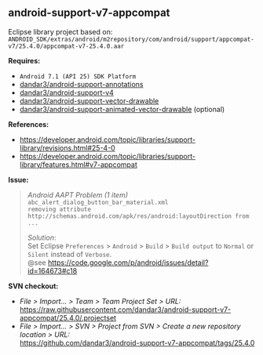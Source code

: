 ## android-support-v7-appcompat

Eclipse library project based on:<br/>
`ANDROID_SDK/extras/android/m2repository/com/android/support/appcompat-v7/25.4.0/appcompat-v7-25.4.0.aar`

**Requires:**
- `Android 7.1 (API 25) SDK Platform`
- [dandar3/android-support-annotations](https://github.com/dandar3/android-support-annotations/tree/25.4.0)
- [dandar3/android-support-v4](https://github.com/dandar3/android-support-v4/tree/25.4.0)
- [dandar3/android-support-vector-drawable](https://github.com/dandar3/android-support-vector-drawable/tree/25.4.0)
- [dandar3/android-support-animated-vector-drawable](https://github.com/dandar3/android-support-animated-vector-drawable/tree/25.4.0) (optional)

**References:**
- https://developer.android.com/topic/libraries/support-library/revisions.html#25-4-0
- https://developer.android.com/topic/libraries/support-library/features.html#v7-appcompat

**Issue:**<br/>
 > _Android AAPT Problem (1 item)_<br/>
 > `abc_alert_dialog_button_bar_material.xml` <br/>
 > `removing attribute http://schemas.android.com/apk/res/android:layoutDirection from ...`<br/>
 >
 > _Solution_:<br/>
 > Set Eclipse `Preferences` > `Android` > `Build` > `Build output` to `Normal` or `Silent` instead of `Verbose`.<br/>
 > @see https://code.google.com/p/android/issues/detail?id=164673#c18

**SVN checkout:**
- _File > Import... > Team > Team Project Set > URL:_<br/>
  https://raw.githubusercontent.com/dandar3/android-support-v7-appcompat/25.4.0/.projectset
- _File > Import... > SVN > Project from SVN > Create a new repository location > URL:_<br/>
  https://github.com/dandar3/android-support-v7-appcompat/tags/25.4.0